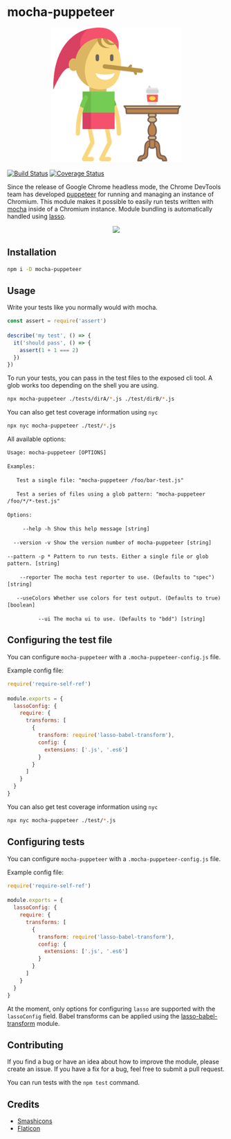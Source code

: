 # mocha-puppeteer

<p align="center">
  <img src="./logos/mocha-puppeteer.png" alt="mocha-puppeteer logo" width="300" />
</p>

[![Build Status](https://travis-ci.org/charlieduong94/mocha-puppeteer.svg?branch=master)](https://travis-ci.org/charlieduong94/mocha-puppeteer)
[![Coverage Status](https://coveralls.io/repos/github/charlieduong94/mocha-puppeteer/badge.svg?branch=master)](https://coveralls.io/github/charlieduong94/mocha-puppeteer?branch=master)


Since the release of Google Chrome headless mode, the Chrome DevTools team has developed
[puppeteer](https://github.com/GoogleChrome/puppeteer) for running and managing an instance of Chromium.
This module makes it possible to easily run tests written with [mocha](https://github.com/mochajs/mocha)
inside of a Chromium instance. Module bundling is automatically handled using
[lasso](https://github.com/lasso-js/lasso).

<p align='center'>
  <img src='https://media.giphy.com/media/3ov9k8gttSM4buyZna/giphy.gif'/>
</p>

## Installation

```bash
npm i -D mocha-puppeteer
```

## Usage

Write your tests like you normally would with mocha.

```js
const assert = require('assert')

describe('my test', () => {
  it('should pass', () => {
    assert(1 + 1 === 2)
  })
})
```

To run your tests, you can pass in the test files to the exposed cli tool. A glob works too depending
on the shell you are using.

```bash
npx mocha-puppeteer ./tests/dirA/*.js ./test/dirB/*.js
```

You can also get test coverage information using `nyc`

```bash
npx nyc mocha-puppeteer ./test/*.js
```

All available options:

```
Usage: mocha-puppeteer [OPTIONS]

Examples:

   Test a single file: "mocha-puppeteer /foo/bar-test.js"

   Test a series of files using a glob pattern: "mocha-puppeteer /foo/*/*-test.js"

Options:

     --help -h Show this help message [string]

  --version -v Show the version number of mocha-puppeteer [string]

--pattern -p * Pattern to run tests. Either a single file or glob pattern. [string]

    --reporter The mocha test reporter to use. (Defaults to "spec") [string]

   --useColors Whether use colors for test output. (Defaults to true) [boolean]

          --ui The mocha ui to use. (Defaults to "bdd") [string]

```

## Configuring the test file
You can configure `mocha-puppeteer` with a `.mocha-puppeteer-config.js` file.

Example config file:

```js
require('require-self-ref')

module.exports = {
  lassoConfig: {
    require: {
      transforms: [
        {
          transform: require('lasso-babel-transform'),
          config: {
            extensions: ['.js', '.es6']
          }
        }
      ]
    }
  }
}
```

You can also get test coverage information using `nyc`

```bash
npx nyc mocha-puppeteer ./test/*.js
```

## Configuring tests
You can configure `mocha-puppeteer` with a `.mocha-puppeteer-config.js` file.

Example config file:

```js
require('require-self-ref')

module.exports = {
  lassoConfig: {
    require: {
      transforms: [
        {
          transform: require('lasso-babel-transform'),
          config: {
            extensions: ['.js', '.es6']
          }
        }
      ]
    }
  }
}
```

At the moment, only options for configuring `lasso` are supported with the `lassoConfig` field.
Babel transforms can be applied using the [lasso-babel-transform](https://github.com/lasso-js/lasso-babel-transform) module.

## Contributing

If you find a bug or have an idea about how to improve the module, please create an issue. If you have a fix
for a bug, feel free to submit a pull request.

You can run tests with the `npm test` command.

## Credits

- [Smashicons](https://www.flaticon.com/authors/smashicons)
- [Flaticon](https://www.flaticon.com/)
